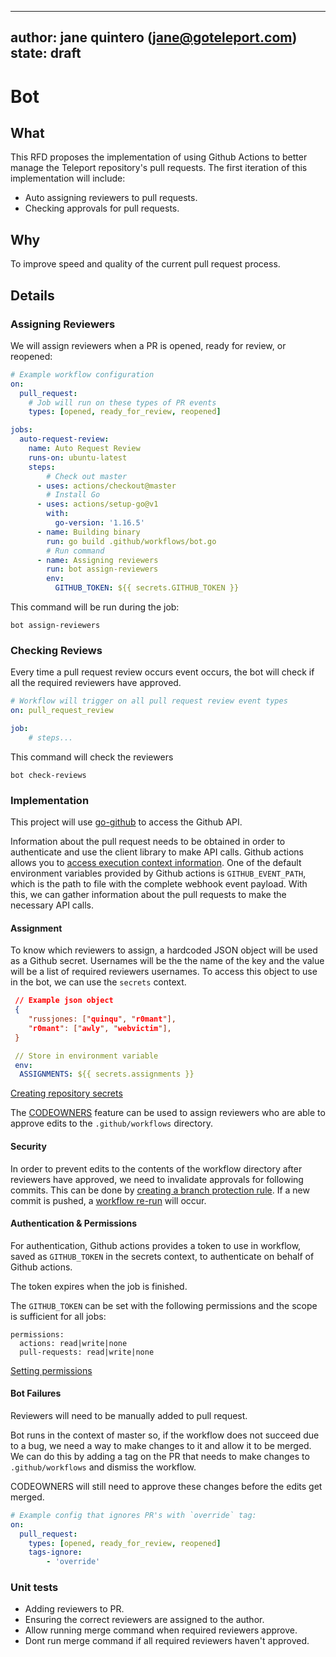 
---
author: jane quintero (jane@goteleport.com)   
state: draft
---


# Bot 

## What 

This RFD proposes the implementation of using Github Actions to better manage the Teleport repository's pull requests. The first iteration of this implementation will include:  
- Auto assigning reviewers to pull requests. 
- Checking approvals for pull requests. 

## Why 

To improve speed and quality of the current pull request process.

## Details

### Assigning Reviewers 

We will assign reviewers when a PR is opened, ready for review, or reopened: 

```yaml
# Example workflow configuration 
on:
  pull_request:
    # Job will run on these types of PR events
    types: [opened, ready_for_review, reopened]

jobs:
  auto-request-review:
    name: Auto Request Review
    runs-on: ubuntu-latest
    steps:
        # Check out master 
      - uses: actions/checkout@master
        # Install Go  
      - uses: actions/setup-go@v1
        with:
          go-version: '1.16.5'
      - name: Building binary 
        run: go build .github/workflows/bot.go
        # Run command
      - name: Assigning reviewers 
        run: bot assign-reviewers
        env: 
          GITHUB_TOKEN: ${{ secrets.GITHUB_TOKEN }}

```

This command will be run during the job: 

```
bot assign-reviewers
```

### Checking Reviews 

Every time a pull request review occurs event occurs, the bot will check if all the required reviewers have approved. 

```yaml
# Workflow will trigger on all pull request review event types
on: pull_request_review

job: 
    # steps...

```

This command will check the reviewers 

```
bot check-reviews
```

### Implementation 

This project will use [go-github](https://github.com/google/go-github) to access the Github API. 

Information about the pull request needs to be obtained in order to authenticate and use the client library to make API calls. Github actions allows you to [access execution context information](https://docs.github.com/en/enterprise-server@3.0/actions/reference/context-and-expression-syntax-for-github-actions). One of the default environment variables provided by Github actions is  `GITHUB_EVENT_PATH`, which is the path to file with the complete webhook event payload. With this, we can gather information about the pull requests to make the necessary API calls. 

#### Assignment

To know which reviewers to assign, a hardcoded JSON object will be used as a Github secret. Usernames will be the the name of the key and the value will be a list of required reviewers usernames. To access this object to use in the bot, we can use the `secrets` context.

```json
 // Example json object 
 {
    "russjones: ["quinqu", "r0mant"],  
    "r0mant": ["awly", "webvictim"],
 }
```

```yaml
 // Store in environment variable
 env: 
  ASSIGNMENTS: ${{ secrets.assignments }}
```

[Creating repository secrets](https://docs.github.com/en/actions/reference/encrypted-secrets#creating-encrypted-secrets-for-a-repository)


The [CODEOWNERS](https://docs.github.com/en/github/creating-cloning-and-archiving-repositories/creating-a-repository-on-github/about-code-owners) feature can be used to assign reviewers who are able to approve edits to the `.github/workflows` directory.


#### Security 

In order to prevent edits to the contents of the workflow directory after reviewers have approved, we need to invalidate approvals for following commits. This can be done by [creating a branch protection rule](https://docs.github.com/en/github/administering-a-repository/defining-the-mergeability-of-pull-requests/managing-a-branch-protection-rule#creating-a-branch-protection-rule). If a new commit is pushed, a [workflow re-run](https://docs.github.com/en/rest/reference/actions#re-run-a-workflow) will occur. 


#### Authentication & Permissions

For authentication, Github actions provides a token to use in workflow, saved as `GITHUB_TOKEN` in the secrets context, to authenticate on behalf of Github actions. 

The token expires when the job is finished. 

The `GITHUB_TOKEN` can be set with the following permissions and the scope is sufficient for all jobs: 

```
permissions:
  actions: read|write|none
  pull-requests: read|write|none
```

[Setting permissions](https://docs.github.com/en/actions/reference/workflow-syntax-for-github-actions#permissions)

#### Bot Failures 


Reviewers will need to be manually added to pull request. 

Bot runs in the context of master so, if the workflow does not succeed due to a bug, we need a way to make changes to it and allow it to be merged. We can do this by adding a tag on the PR that needs to make changes to `.github/workflows` and dismiss the workflow. 

CODEOWNERS will still need to approve these changes before the edits get merged. 

```yaml
# Example config that ignores PR's with `override` tag:
on:
  pull_request:
    types: [opened, ready_for_review, reopened]
    tags-ignore:
        - 'override' 
```



### Unit tests

- Adding reviewers to PR.
- Ensuring the correct reviewers are assigned to the author.
- Allow running merge command when required reviewers approve.
- Dont run merge command if all required reviewers haven't approved.

